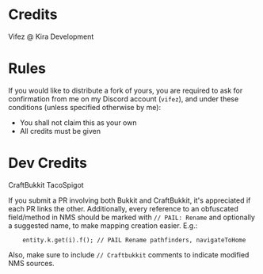 # Credits
Vifez @ Kira Development

# Rules
If you would like to distribute a fork of yours, you are required to ask for confirmation from me on my Discord account (`vifez`), and under these conditions (unless specified otherwise by me):
- You shall not claim this as your own
- All credits must be given


# Dev Credits
CraftBukkit
TacoSpigot
 
If you submit a PR involving both Bukkit and CraftBukkit, it's appreciated if each PR links the other. Additionally, every reference to an obfuscated field/method in NMS should be marked with `// PAIL: Rename` and optionally a suggested name, to make mapping creation easier. E.g.:
```
    entity.k.get(i).f(); // PAIL Rename pathfinders, navigateToHome 
```
Also, make sure to include `// Craftbukkit` comments to indicate modified NMS sources.
